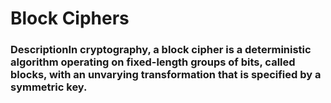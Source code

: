 # Block Ciphers
### DescriptionIn cryptography, a block cipher is a deterministic algorithm operating on fixed-length groups of bits, called blocks, with an unvarying transformation that is specified by a symmetric key.
